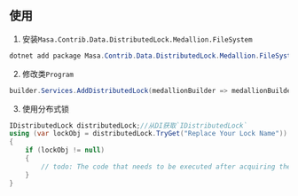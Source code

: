 ## 使用

1. 安装`Masa.Contrib.Data.DistributedLock.Medallion.FileSystem`

``` powershell
dotnet add package Masa.Contrib.Data.DistributedLock.Medallion.FileSystem
```

2. 修改类`Program`

```csharp
builder.Services.AddDistributedLock(medallionBuilder => medallionBuilder.UseFileSystem("Replace your directory path"));
```

3. 使用分布式锁

```csharp
IDistributedLock distributedLock;//从DI获取`IDistributedLock`
using (var lockObj = distributedLock.TryGet("Replace Your Lock Name"))
{
    if (lockObj != null)
    {
        // todo: The code that needs to be executed after acquiring the distributed lock
    }
}
```